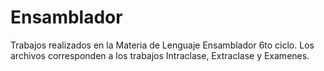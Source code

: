 # Ensamblador


Trabajos realizados en la Materia de Lenguaje Ensamblador 6to ciclo.
Los archivos corresponden a los trabajos Intraclase, Extraclase y Examenes.

